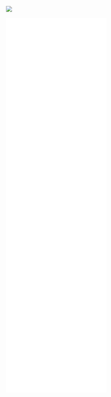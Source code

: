 
<img src="https://res.cloudinary.com/vigneshshettyin/image/upload/v1621615120/inbsagdxgpigqm8axlr9.png" >
<!-- <h3>Im a flutter dev and i like to tinker with Ai and Ml:octocat:</h3> -->

![Metrics](https://github.com/data-charya/data-charya/blob/master/github-metrics.svg)
